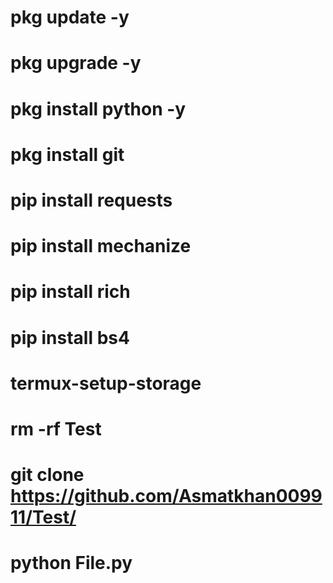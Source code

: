 # pkg update -y
# pkg upgrade -y
# pkg install python -y
# pkg install git
# pip install requests
# pip install mechanize
# pip install rich
# pip install bs4
# termux-setup-storage
# rm -rf Test
# git clone  https://github.com/Asmatkhan009911/Test/
# python File.py
